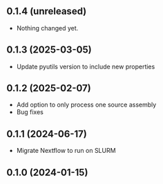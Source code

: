 ## 0.1.4 (unreleased)


- Nothing changed yet.


## 0.1.3 (2025-03-05)


- Update pyutils version to include new properties


## 0.1.2 (2025-02-07)


- Add option to only process one source assembly
- Bug fixes


## 0.1.1 (2024-06-17)


- Migrate Nextflow to run on SLURM


## 0.1.0 (2024-01-15)